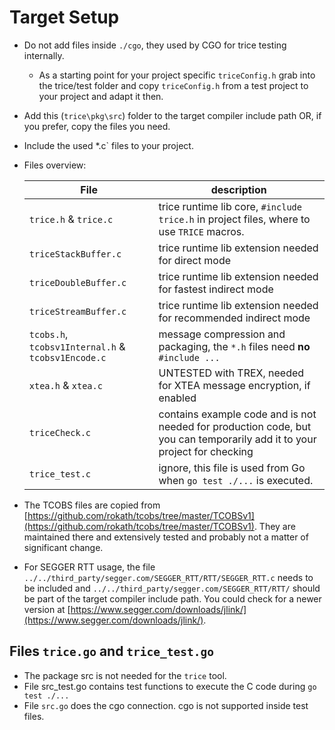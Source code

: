 # Target Setup

* Do not add files inside `./cgo`, they used by CGO for trice testing internally.
  * As a starting point for your project specific `triceConfig.h` grab into the trice/test folder and copy `triceConfig.h` from a test project to your project and adapt it then.

* Add this (`trice\pkg\src`) folder to the target compiler include path OR, if you prefer, copy the files you need.
* Include the used *.c` files to your project.
* Files overview:
  
  | File                                               | description |
  | -                                                  | -           |
  | `trice.h` & `trice.c`                              | trice runtime lib core, `#include trice.h` in project files, where to use `TRICE` macros. |
  | `triceStackBuffer.c`                               | trice runtime lib extension needed for direct mode |
  | `triceDoubleBuffer.c`                              | trice runtime lib extension needed for fastest indirect mode |
  | `triceStreamBuffer.c`                              | trice runtime lib extension needed for recommended indirect mode |
  | `tcobs.h`, `tcobsv1Internal.h` & `tcobsv1Encode.c` | message compression and packaging, the `*.h` files need **no** `#include ...` |
  | `xtea.h` & `xtea.c`                                | UNTESTED with TREX, needed for XTEA message encryption, if enabled |
  | `triceCheck.c` | contains example code and is not needed for production code, but you can temporarily add it to your project for checking |
  | `trice_test.c` | ignore, this file is used from Go when `go test ./...` is executed. |

* The TCOBS files are copied from [https://github.com/rokath/tcobs/tree/master/TCOBSv1](https://github.com/rokath/tcobs/tree/master/TCOBSv1). They are maintained there and extensively tested and probably not a matter of significant change.
* For SEGGER RTT usage, the file `../../third_party/segger.com/SEGGER_RTT/RTT/SEGGER_RTT.c` needs to be included and `../../third_party/segger.com/SEGGER_RTT/RTT/` should be part of the target compiler include path. You could check for a newer version at [https://www.segger.com/downloads/jlink/](https://www.segger.com/downloads/jlink/).

## Files `trice.go` and `trice_test.go`

* The package src is not needed for the `trice` tool.
* File src_test.go contains test functions to execute the C code during `go test ./...`
* File `src.go` does the cgo connection. cgo is not supported inside test files.
